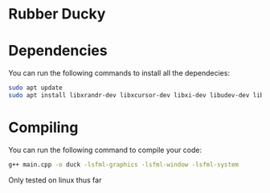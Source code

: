# Rubber Ducky

# Dependencies
You can run the following commands to install all the dependecies:
```sh
sudo apt update
sudo apt install libxrandr-dev libxcursor-dev libxi-dev libudev-dev libfreetype-dev libflac-dev libvorbis-dev libgl1-mesa-dev libegl1-mesa-dev libfreetype-dev libsfml-dev
```

# Compiling
You can run the following command to compile your code:
```sh
g++ main.cpp -o duck -lsfml-graphics -lsfml-window -lsfml-system
```

Only tested on linux thus far
